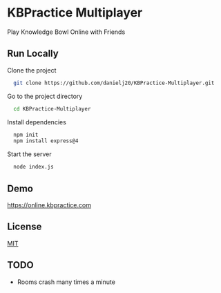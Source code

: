 
# KBPractice Multiplayer

Play Knowledge Bowl Online with Friends
## Run Locally

Clone the project

```bash
  git clone https://github.com/danielj20/KBPractice-Multiplayer.git
```

Go to the project directory

```bash
  cd KBPractice-Multiplayer
```

Install dependencies

```bash
  npm init
  npm install express@4
```

Start the server

```bash
  node index.js
```


## Demo



https://online.kbpractice.com
## License

[MIT](https://choosealicense.com/licenses/mit/)


## TODO

* Rooms crash many times a minute